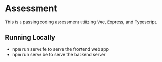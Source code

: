 # Assessment

This is a passing coding assessment utilizing Vue, Express, and Typescript.

## Running Locally

* npm run serve:fe to serve the frontend web app
* npm run serve:be to serve the backend server
